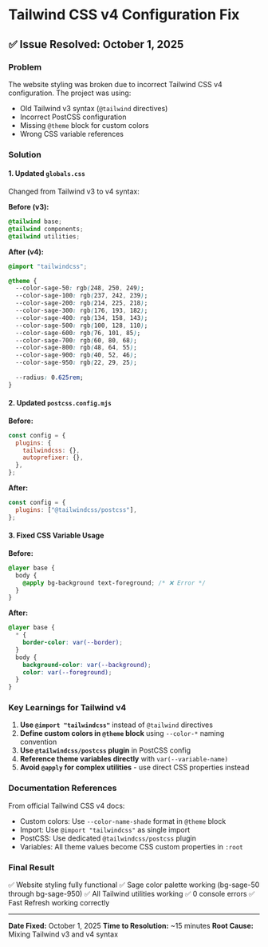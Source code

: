 # Tailwind CSS v4 Configuration Fix

## ✅ Issue Resolved: October 1, 2025

### **Problem**
The website styling was broken due to incorrect Tailwind CSS v4 configuration. The project was using:
- Old Tailwind v3 syntax (`@tailwind` directives)
- Incorrect PostCSS configuration
- Missing `@theme` block for custom colors
- Wrong CSS variable references

### **Solution**

#### 1. Updated `globals.css`
Changed from Tailwind v3 to v4 syntax:

**Before (v3):**
```css
@tailwind base;
@tailwind components;
@tailwind utilities;
```

**After (v4):**
```css
@import "tailwindcss";

@theme {
  --color-sage-50: rgb(248, 250, 249);
  --color-sage-100: rgb(237, 242, 239);
  --color-sage-200: rgb(214, 225, 218);
  --color-sage-300: rgb(176, 193, 182);
  --color-sage-400: rgb(134, 158, 143);
  --color-sage-500: rgb(100, 128, 110);
  --color-sage-600: rgb(76, 101, 85);
  --color-sage-700: rgb(60, 80, 68);
  --color-sage-800: rgb(48, 64, 55);
  --color-sage-900: rgb(40, 52, 46);
  --color-sage-950: rgb(22, 29, 25);
  
  --radius: 0.625rem;
}
```

#### 2. Updated `postcss.config.mjs`
**Before:**
```js
const config = {
  plugins: {
    tailwindcss: {},
    autoprefixer: {},
  },
};
```

**After:**
```js
const config = {
  plugins: ["@tailwindcss/postcss"],
};
```

#### 3. Fixed CSS Variable Usage
**Before:**
```css
@layer base {
  body {
    @apply bg-background text-foreground; /* ❌ Error */
  }
}
```

**After:**
```css
@layer base {
  * {
    border-color: var(--border);
  }
  body {
    background-color: var(--background);
    color: var(--foreground);
  }
}
```

### **Key Learnings for Tailwind v4**

1. **Use `@import "tailwindcss"`** instead of `@tailwind` directives
2. **Define custom colors in `@theme` block** using `--color-*` naming convention
3. **Use `@tailwindcss/postcss` plugin** in PostCSS config
4. **Reference theme variables directly** with `var(--variable-name)`
5. **Avoid `@apply` for complex utilities** - use direct CSS properties instead

### **Documentation References**

From official Tailwind CSS v4 docs:
- Custom colors: Use `--color-name-shade` format in `@theme` block
- Import: Use `@import "tailwindcss"` as single import
- PostCSS: Use dedicated `@tailwindcss/postcss` plugin
- Variables: All theme values become CSS custom properties in `:root`

### **Final Result**
✅ Website styling fully functional
✅ Sage color palette working (bg-sage-50 through bg-sage-950)
✅ All Tailwind utilities working
✅ 0 console errors
✅ Fast Refresh working correctly

---

**Date Fixed:** October 1, 2025
**Time to Resolution:** ~15 minutes
**Root Cause:** Mixing Tailwind v3 and v4 syntax

